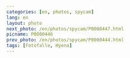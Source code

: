 ```yaml
---
categories: [en, photos, spycam]
lang: en
layout: photo
next_photo: /en/photos/spycam/P0000447.html
picname: P0000446
prev_photo: /en/photos/spycam/P0000444.html
tags: [Fotofalle, Hyena]
---
```

